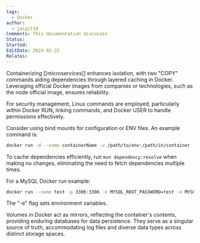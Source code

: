 ```yaml
---
tags:
  - Docker
author:
  - jacgit18
Comments: This documentation discusses
Status: 
Started: 
EditDate: 2024-02-22
Relates:
---
```

Containerizing [[microservices]] enhances isolation, with two "COPY" commands aiding dependencies through layered caching in Docker. Leveraging official Docker images from companies or technologies, such as the node official image, ensures reliability.

For security management, Linux commands are employed, particularly within Docker RUN, linking commands, and Docker USER to handle permissions effectively.

Consider using bind mounts for configuration or ENV files. An example command is:
```bash
docker run -d --name containerName -v /path/to/env:/path/in/container -e ENV_FILE=/path/in/container/envfile.env imageNameToBaseContainerOn
```

To cache dependencies efficiently, run `mvn dependency:resolve` when making no changes, eliminating the need to fetch dependencies multiple times.

For a MySQL Docker run example:
```bash
docker run --name test -p 3306:3306 -e MYSQL_ROOT_PASSWORD=test -e MYSQL_DATABASE=mydatabase -e MYSQL_USER=myuser -e MYSQL_PASSWORD=mypassword -d --env-file /path/to/env/file mysql
```
The "-e" flag sets environment variables.

Volumes in Docker act as mirrors, reflecting the container's contents, providing enduring databases for data persistence. They serve as a singular source of truth, accommodating log files and diverse data types across distinct storage spaces.